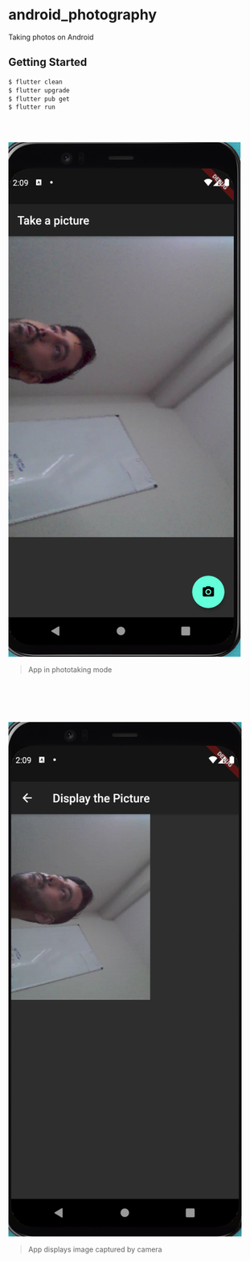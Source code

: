 # android_photography

Taking photos on Android

## Getting Started

```bash
$ flutter clean
$ flutter upgrade
$ flutter pub get
$ flutter run
```

<br/>
<br/>

   ![Camera](camera.png)
   > App in phototaking mode
<br/>
<br/>

<br/>
<br/>

   ![Tile](tile.png)
   > App displays image captured by camera
<br/>
<br/>